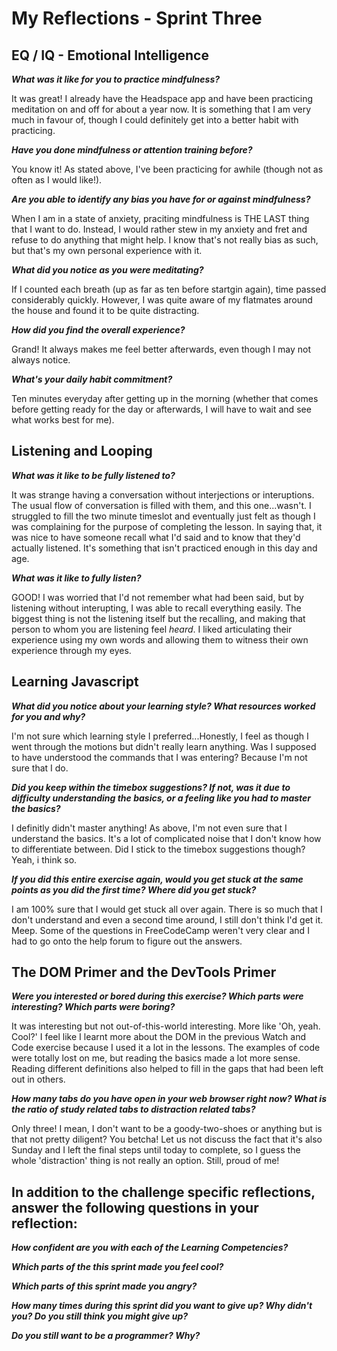 # My Reflections - Sprint Three 

## EQ / IQ - Emotional Intelligence

**_What was it like for you to practice mindfulness?_**

It was great! I already have the Headspace app and have been practicing meditation on and off for about a year now. It is something that I am very much in favour of, though I could definitely get into a better habit with practicing. 

**_Have you done mindfulness or attention training before?_**

You know it! As stated above, I've been practicing for awhile (though not as often as I would like!).

**_Are you able to identify any bias you have for or against mindfulness?_**

When I am in a state of anxiety, praciting mindfulness is THE LAST thing that I want to do. Instead, I would rather stew in my anxiety and fret and refuse to do anything that might help. I know that's not really bias as such, but that's my own personal experience with it.

**_What did you notice as you were meditating?_**

If I counted each breath (up as far as ten before startgin again), time passed considerably quickly. However, I was quite aware of my flatmates around the house and found it to be quite distracting.

**_How did you find the overall experience?_**

Grand! It always makes me feel better afterwards, even though I may not always notice.

**_What's your daily habit commitment?_**

Ten minutes everyday after getting up in the morning (whether that comes before getting ready for the day or afterwards, I will have to wait and see what works best for me).

## Listening and Looping

**_What was it like to be fully listened to?_**

It was strange having a conversation without interjections or interuptions. The usual flow of conversation is filled with them, and this one...wasn't. I struggled to fill the two minute timeslot and eventually just felt as though I was complaining for the purpose of completing the lesson. In saying that, it was nice to have someone recall what I'd said and to know that they'd actually listened. It's something that isn't practiced enough in this day and age. 

**_What was it like to fully listen?_**

GOOD! I was worried that I'd not remember what had been said, but by listening without interupting, I was able to recall everything easily. The biggest thing is not the listening itself but the recalling, and making that person to whom you are listening feel _heard_. I liked articulating their experience using my own words and allowing them to witness their own experience through my eyes. 

## Learning Javascript

**_What did you notice about your learning style? What resources worked for you and why?_**

I'm not sure which learning style I preferred...Honestly, I feel as though I went through the motions but didn't really learn anything. Was I supposed to have understood the commands that I was entering? Because I'm not sure that I do. 

**_Did you keep within the timebox suggestions? If not, was it due to difficulty understanding the basics, or a feeling like you had to master the basics?_**

I definitly didn't master anything! As above, I'm not even sure that I understand the basics. It's a lot of complicated noise that I don't know how to differentiate between. Did I stick to the timebox suggestions though? Yeah, i think so. 

**_If you did this entire exercise again, would you get stuck at the same points as you did the first time? Where did you get stuck?_**

I am 100% sure that I would get stuck all over again. There is so much that I don't understand and even a second time around, I still don't think I'd get it. Meep. Some of the questions in FreeCodeCamp weren't very clear and I had to go onto the help forum to figure out the answers.

## The DOM Primer and the DevTools Primer

**_Were you interested or bored during this exercise? Which parts were interesting? Which parts were boring?_**

It was interesting but not out-of-this-world interesting. More like 'Oh, yeah. Cool?' I feel like I learnt more about the DOM in the previous Watch and Code exercise because I used it a lot in the lessons. The examples of code were totally lost on me, but reading the basics made a lot more sense. Reading different definitions also helped to fill in the gaps that had been left out in others. 

**_How many tabs do you have open in your web browser right now? What is the ratio of study related tabs to distraction related tabs?_**

Only three! I mean, I don't want to be a goody-two-shoes or anything but is that not pretty diligent? You betcha! Let us not discuss the fact that it's also Sunday and I left the final steps until today to complete, so I guess the whole 'distraction' thing is not really an option. Still, proud of me!

## In addition to the challenge specific reflections, answer the following questions in your reflection:

**_How confident are you with each of the Learning Competencies?_**



**_Which parts of the this sprint made you feel cool?_**



**_Which parts of this sprint made you angry?_**



**_How many times during this sprint did you want to give up? Why didn't you? Do you still think you might give up?_**



**_Do you still want to be a programmer? Why?_**




